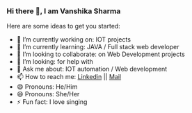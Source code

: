 ### Hi there 👋, I am Vanshika Sharma

Here are some ideas to get you started:

- 🔭 I’m currently working on: IOT projects
- 🌱 I’m currently learning: JAVA / Full stack web developer
- 👯 I’m looking to collaborate: on Web Development projects
- 🤔 I’m looking: for help with 
- 💬 Ask me about: IOT automation / Web development
- 📫 How to reach me: [Linkedin](https://www.linkedin.com/in/vanshika-sharma24/) || [Mail](mailto:vanshikasharma2401@gmail.com)
- 😄 Pronouns: He/Him
- 😄 Pronouns: She/Her
- ⚡ Fun fact: I love singing


